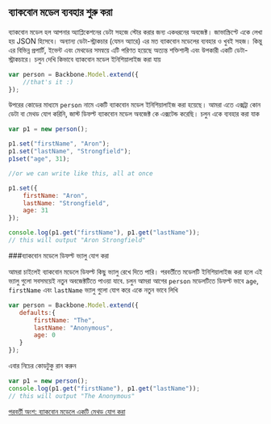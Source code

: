 ## ব্যাকবোন মডেল ব্যবহার শুরু করা 

ব্যাকবোন মডেল হল আপনার অ্যাপ্লিকেশনের ডেটা সহজে স্টোর করার জন্য একধরনের অবজেক্ট। জাভাস্ক্রিপ্টে একে লেখা হয় JSON হিসেবে। অন্যান্য ডেটা-স্ট্রাকচার (যেমন অ্যারে) এর  মত ব্যাকবোন মডেলের ব্যবহার ও খুবই সহজ। কিন্তু এর বিভিন্ন প্রপার্টি, ইভেন্ট এবং মেথডের সমন্বয়ে এটি পরিণত হয়েছে অত্যন্ত শক্তিশালী এবং উপকারী একটি  ডেটা-স্ট্রাকচারে। চলুন দেখি কিভাবে ব্যাকবোন মডেল ইনিশিয়ালাইজ করা যায় 

```js
var person = Backbone.Model.extend({
	//that's it :)
});
```
উপরের কোডের মাধ্যমে `person` নামে একটি ব্যাকবোন মডেল ইনিশিয়ালাইজ করা হয়েছে। আমরা এতে এক্সট্রা কোন ডেটা বা মেথড যোগ করিনি, জাস্ট ডিফল্ট ব্যাকবোন মডেল অবজেক্ট কে এক্সটেন্ড করেছি। চলুন একে ব্যবহার করা যাক 

```js
var p1 = new person();

p1.set("firstName", "Aron");
p1.set("lastName", "Strongfield");
p1set("age", 31);

//or we can write like this, all at once

p1.set({
	firstName: "Aron",
	lastName: "Strongfield",
	age: 31
});

console.log(p1.get("firstName"), p1.get("lastName")); 
// this will output "Aron Strongfield"
```

###ব্যাকবোন মডেলে ডিফল্ট ভ্যালু যোগ করা 

আমরা চাইলেই ব্যাকবোন মডেলে ডিফল্ট কিছু ভ্যালু রেখে দিতে পারি। পরবর্তীতে মডেলটি ইনিশিয়ালাইজ করা হলে এই ভ্যালু গুলো সবসময়েই নতুন অবজেক্টটিতে পাওয়া যাবে. চলুন আমরা আগের `person` মডেলটিতে ডিফল্ট ভাবে `age`, `firstName` এবং `lastName` ভ্যালু গুলো যোগ করে একে নতুন ভাবে লিখি 

 ```js
var person = Backbone.Model.extend({
	defaults:{
		firstName: "The",
		lastName: "Anonymous",
		age: 0
	}
});
```

এবার নিচের কোডটুকু রান করুন 

```js
var p1 = new person();
console.log(p1.get("firstName"), p1.get("lastName")); 
// this will output "The Anonymous"
```


[পরবর্তী অংশ: ব্যাকবোন মডেলে একটি মেথড যোগ করা](bb101p4.html)